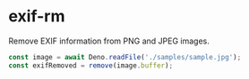 # exif-rm

Remove EXIF information from PNG and JPEG images.

```ts
const image = await Deno.readFile('./samples/sample.jpg');
const exifRemoved = remove(image.buffer);
```
